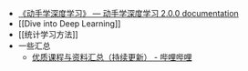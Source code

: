 - [《动手学深度学习》 — 动手学深度学习 2.0.0 documentation](https://zh.d2l.ai/)
- [[Dive into Deep Learning]]
- [[统计学习方法]]
- 一些汇总
	- [优质课程与资料汇总（持续更新） - 哔哩哔哩](https://www.bilibili.com/read/cv15624770/)